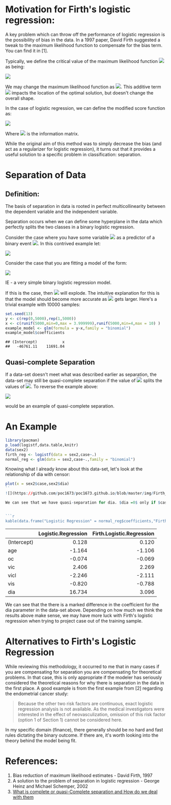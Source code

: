 # Motivation for Firth's logistic regression:

A key problem which can throw off the performance of logistic regression is the possibility of bias in the data.  In a 1997 paper, David Firth suggested a tweak to the maximum likelihood function to compensate for the bias term. You can find it in [1]. 

Typically, we define the critical value of the maximum likelihood function <img src="http://latex.codecogs.com/gif.latex? l" border="0"/> as being:

<img src="https://latex.codecogs.com/gif.latex?%5Cnabla%20l%20%3D%20U%28%5Ctheta%29%20%3D%200" border="0"/>

We may change the maximum likelihood function as <img src="http://latex.codecogs.com/gif.latex?U(\theta) = l'(\theta) = t - K(\theta)" border="0"/>. This additive term <img src="http://latex.codecogs.com/gif.latex? t" border="0"/> impacts the location of the optimal solution, but doesn't change the overall shape.

In the case of logistic regression, we can define the modified score function as:

<img src="https://latex.codecogs.com/gif.latex?U%28%5Cbeta_r%29%5E*%20%5Cequiv%20U%28%5Cbeta_r%29%20&plus;%20%5Cfrac%7B1%7D%7B2%7Dtrace%5CBig%5BI%28%5Cbeta%29%5E%7B-1%7D%20%5Cfrac%7B%5Cpartial%20I%28%5Cbeta%29%7D%7B%5Cpartial%5Cbeta_r%7D%20%5CBig%5D%20%3D%200%20%5C%3B%5C%3B%5C%3B%20r%20%5Cin%20%5B1%2C...%2Ck%29" border="0"/>

Where <img src="http://latex.codecogs.com/gif.latex? I(\beta)" border="0"/> is the information matrix.

While the original aim of this method was to simply decrease the bias (and act as a regularizer for logistic regression), it turns out that it provides a useful solution to a specific problem in classification: separation. 

# Separation of Data

## Definition:
The basis of separation in data is rooted in perfect multicollinearity between the dependent variable and the independent variable.

Separation occurs when we can define some hyperplane in the data which perfectly splits the two classes in a binary logistic regression. 

Consider the case where you have some variable <img src="https://latex.codecogs.com/gif.latex?x%20%5Cin%20%5Cmathbb%7BR%7D" border="0"/>  as a predictor of a binary event <img src="http://latex.codecogs.com/gif.latex? y \in \{0,1\}" border="0"/>. In this contrived example let:

<img src="https://latex.codecogs.com/gif.latex?y%20%3D%20%5Cbegin%7Bcases%7D%200%20%26%20%5Ctext%7Bif%20%7D%20x%3C%204%20%5C%5C%20%5Cfrac%7B100-x%7D%7B100%7D%20%26%204%20%5Cleq%20x%20%5Cend%7Bcases%7D" border="0"/>

Consider the case that you are fitting a model of the form:

<img src="https://latex.codecogs.com/gif.latex?p%20%3D%20%5Cfrac%7B1%7D%7B1&plus;exp%28-%28%5Cbeta_0%20&plus;%20%5Cbeta_1%20x%29%29%7D" border="0"/>

IE - a very simple binary logistic regression model.

If this is the case, then <img src="http://latex.codecogs.com/gif.latex? \beta_1" border="0"/>  will explode. The intuitive explanation for this is that the model should become more accurate as <img src="http://latex.codecogs.com/gif.latex? \beta_1" border="0"/> gets larger. Here's a trivial example with 10000 samples:


```r
set.seed(13)
y <- c(rep(0,5000),rep(1,5000))
x <- c(runif(5000,min=0,max = 3.999999),runif(5000,min=4,max = 10) )
example_model <- glm(formula = y~x,family = "binomial")
example_model$coefficients
```

```
## (Intercept)           x 
##   -46761.11    11691.04
```

## Quasi-complete Separation


If a data-set doesn't meet what was described earlier as separation, the data-set may still be quasi-complete separation if the value of <img src="http://latex.codecogs.com/gif.latex? y" border="0"/> splits the values of <img src="http://latex.codecogs.com/gif.latex? x" border="0"/>. To reverse the example above:


<img src="https://latex.codecogs.com/gif.latex?x%20%5Cin%20%5Cbegin%7Bcases%7D%20%5B0%2C4%29%20%26%20%5Ctext%7Bif%20%7D%20y%20%3D0%20%5C%5C%20%5B4%2C%5Cinfty%29%20%26%20%5Ctext%7Bif%20%7D%20y%20%3D1%20%5Cend%7Bcases%7D" border="0"/>  

would be an example of quasi-complete separation.


# An Example



```r
library(pacman)
p_load(logistf,data.table,knitr)
data(sex2)
firth_reg <- logistf(data = sex2,case~.)
normal_reg <- glm(data = sex2,case~.,family = "binomial")
```

Knowing what I already know about this data-set, let's look at the relationship of dia with censor:


```r
plot(x = sex2$case,sex2$dia)
``
![](https://github.com/poc1673/poc1673.github.io/blob/master/img/Firth_Post/plots_for_firth post.png)

We can see that we have quasi-separation for dia. $dia =0$ only if $case = 1$. Let's compare the results of a regression model with vanilla logistic regression, and Firth's logistic regression as implemented in George Heinze's *logistf* package:


```r
kable(data.frame("Logistic Regression" = normal_reg$coefficients,"Firth Logistic Regression" = firth_reg$coefficients),digits = 3)
```

|            | Logistic.Regression| Firth.Logistic.Regression|
|:-----------|-------------------:|-------------------------:|
|(Intercept) |               0.128|                     0.120|
|age         |              -1.164|                    -1.106|
|oc          |              -0.074|                    -0.069|
|vic         |               2.406|                     2.269|
|vicl        |              -2.246|                    -2.111|
|vis         |              -0.820|                    -0.788|
|dia         |              16.734|                     3.096|

We can see that the there is a marked difference in the coefficient for the dia parameter in the data-set above. Depending on how much we think the results above make sense, we may have more luck with Firth's logistic regression when trying to project case out of the training sample.

# Alternatives to Firth's Logistic Regression

While reviewing this methodology, it occurred to me that in many cases if you are compensating for separation you are compensating for theoretical problems. In that case, this is only appropriate if the modeler has seriously considered the theoretical reasons for why there is separation in the data in the first place. A good example is from the first example from [2] regarding the endometrial cancer study:

> Because the other two risk factors are continuous, exact logistic regression analysis is not available. As the medical investigators were interested in the effect of neovasculization, omission of this risk factor (option 1 of Section 1) cannot be considered here. 

In my specific domain (finance), there generally should be no hard and fast rules dictating the binary outcome. If there are, it's worth looking into the theory behind the model being fit.

# References:
1. Bias reduction of maximum likelihood estimates - David Firth, 1997
2. A solution to the problem of separation in logistic regression - George Heinz and Michael Schemper, 2002
3. [What is complete or quasi-Complete separation and How do we deal with them ](https://stats.idre.ucla.edu/other/mult-pkg/faq/general/faqwhat-is-complete-or-quasi-complete-separation-in-logisticprobit-regression-and-how-do-we-deal-with-them/)





